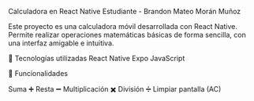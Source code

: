 Calculadora en React Native
Estudiante - Brandon Mateo Morán Muñoz

Este proyecto es una calculadora móvil desarrollada con React Native.
Permite realizar operaciones matemáticas básicas de forma sencilla, con una interfaz amigable e intuitiva.

🚀 Tecnologías utilizadas
React Native
Expo
JavaScript

📱 Funcionalidades

Suma ➕
Resta ➖
Multiplicación ✖️
División ➗
Limpiar pantalla (AC)

